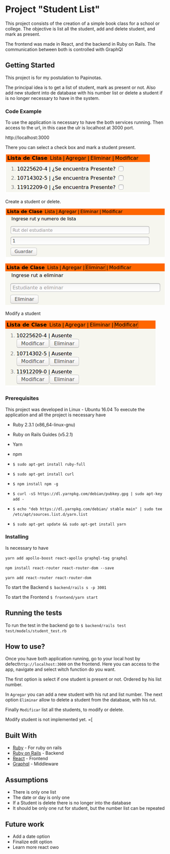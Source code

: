# Project "Student List"

This project consists of the creation of a simple book class for a school or college.
The objective is list all the student, add and delete student, and mark as present.

The frontend was made in React, and the backend in Ruby on Rails. The communication between both is controlled with GraphQl

## Getting Started

This project is for my postulation to Papinotas.

The principal idea is to get a list of student, mark as present or not. Also add new student into de database with his number list or delete a student if is no longer necessary to have in the system.

### Code Example

To use the application is necessary to have the both services running.
Then access to the url, in this case the ulr is localhost at 3000 port.

http://localhost:3000

There you can select a check box and mark a student present.

![alt text](photos/list.png)

Create a student or delete.

![alt text](photos/add.png)
![alt text](photos/delete.png)

Modify a student

![alt text](photos/mod.png)

### Prerequisites

This project was developed in Linux - Ubuntu 16.04
To execute the application and all the project is necessary have
 
* Ruby 2.3.1 (x86_64-linux-gnu)
* Ruby on Rails Guides (v5.2.1)
* Yarn 
* npm

* `$ sudo apt-get install ruby-full`
* `$ sudo apt-get install curl`
* `$ npm install npm -g `
* `$ curl -sS https://dl.yarnpkg.com/debian/pubkey.gpg | sudo apt-key add -`
* `$ echo "deb https://dl.yarnpkg.com/debian/ stable main" | sudo tee /etc/apt/sources.list.d/yarn.list`
* `$ sudo apt-get update && sudo apt-get install yarn`


### Installing

Is necessary to have

`yarn add apollo-boost react-apollo graphql-tag graphql`

`npm install react-router react-router-dom --save`

`yarn add react-router react-router-dom`

To start the Backend
`$ backend/rails s -p 3001`

To start the Frontend
`$ frontend/yarn start`

## Running the tests
To run the test in the backend go to
`$ backend/rails test test/models/student_test.rb`


## How to use?

Once you have both application running, go to your local host by defect`http://localhost:3000` on the frontend.  Here you can access to the app,  navigate and select witch function do you want.

The first option is select if one student is present or not. Ordered by his list number.

In `Agregar` you can add a new student with his rut and list number. The next option `Eliminar` allow to delete a student from the database, with his rut. 

Finally `Modificar` list all the students, to modify or delete.

Modify student is not implemented yet. =[

## Built With

* [Ruby](https://www.ruby-lang.org/en/) - For ruby on rails
* [Ruby on Rails](https://rubyonrails.org/) - Backend
* [React](https://reactjs.org/) - Frontend
* [Graphql](https://graphql.org/) - Middleware

## Assumptions
* There is only one list
* The date or day is only one
* If a Student is delete there is no longer into the database
* It should be only one rut for student, but the number list can be repeated

## Future work
* Add a date option
* Finalize edit option
* Learn more react owo

